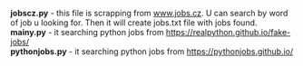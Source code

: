 **jobscz.py** - 
  this file is scrapping from www.jobs.cz. U can search by word of job u looking for. Then it will create jobs.txt file with jobs found. <br />
**mainy.py** - it searching python jobs from https://realpython.github.io/fake-jobs/ <br />
**pythonjobs.py** - it searching python jobs from https://pythonjobs.github.io/

